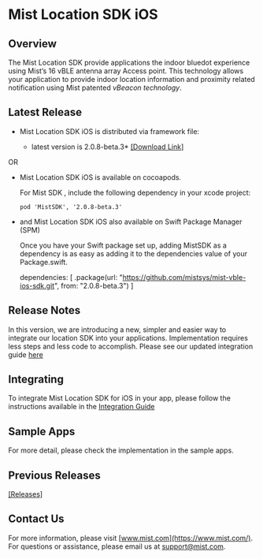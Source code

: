 # Mist Location SDK iOS

## Overview
The Mist Location SDK provide applications the indoor bluedot experience using Mist’s 16 vBLE antenna array Access point. This technology allows your application to provide indoor location information and proximity related notification using Mist patented *vBeacon technology*.

## Latest Release
* Mist Location SDK iOS is distributed via framework file:            

  * latest version is 2.0.8-beta.3* [[Download Link]](https://github.com/mistsys/mist-vble-ios-sdk/releases/tag/2.0.8-beta.3)  

OR

* Mist Location SDK iOS is available on cocoapods.     

  For Mist SDK , include the following dependency in your xcode project:

  ```pod 'MistSDK', '2.0.8-beta.3'                    ```
  
* and Mist Location SDK iOS also available on Swift Package Manager (SPM)

    Once you have your Swift package set up, adding MistSDK as a dependency is as easy as adding it to the dependencies value of your Package.swift.

    dependencies: [
        .package(url: "https://github.com/mistsys/mist-vble-ios-sdk.git", from: "2.0.8-beta.3")
    ]

## Release Notes
In this version, we are introducing a new, simpler and easier way to integrate our location SDK into your applications. Implementation requires less steps and less code to accomplish. Please see our updated integration guide [here](https://github.com/mistsys/mist-vble-ios-sdk/wiki)


## Integrating 
To integrate Mist Location SDK for iOS in your app, please follow the instructions available in the [Integration Guide](https://github.com/mistsys/mist-vble-ios-sdk/wiki)

## Sample Apps
For more detail, please check the implementation in the sample apps. 

## Previous Releases
[[Releases]](https://github.com/mistsys/mist-vble-ios-sdk/releases) 


## Contact Us
For more information, please visit [www.mist.com](https://www.mist.com/). For questions or assistance, please email us at support@mist.com.
